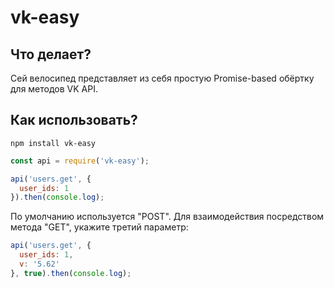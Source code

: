 # vk-easy

## Что делает?

Сей велосипед представляет из себя простую Promise-based обёртку для методов VK API.

## Как использовать?
```
npm install vk-easy
```
```javascript
const api = require('vk-easy');

api('users.get', {
  user_ids: 1
}).then(console.log);
```

По умолчанию используется "POST". Для взаимодействия посредством метода "GET", укажите третий параметр:

```javascript
api('users.get', {
  user_ids: 1,
  v: '5.62'
}, true).then(console.log);
```